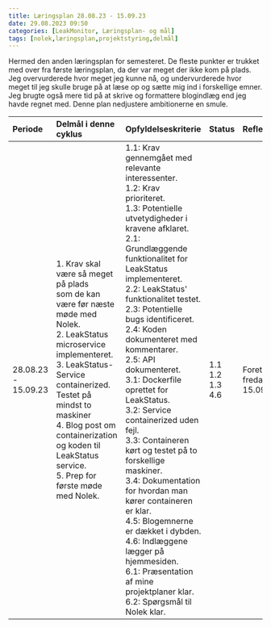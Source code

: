 ```yaml
---
title: Læringsplan 28.08.23 - 15.09.23
date: 29.08.2023 09:50
categories: [LeakMonitor, Læringsplan- og mål]
tags: [nolek,læringsplan,projektstyring,delmål]
---
```


Hermed den anden læringsplan for semesteret. De fleste punkter er trukket med over fra første læringsplan, da der var
meget der ikke kom på plads. Jeg overvurderede hvor meget jeg kunne nå, og undervurderede hvor meget til jeg skulle
bruge på at læse op og sætte mig ind i forskellige emner. Jeg brugte også mere tid på at skrive og formattere blogindlæg
end jeg havde regnet med. Denne plan nedjustere ambitionerne en smule.







|      Periode               |  Delmål i denne cyklus                                                                                                                                                                                                                                                                                                                                                              |  Opfyldelseskriterie                                                                                                                                                                                                                                                                                                                                                                                                                                                                                                                                                                                                                                                                                                                                                                                                                                                                                                                                                                                                                                                    | Status                   |      Refleksion               |      Evaluering               |
|:---------------------------|:------------------------------------------------------------------------------------------------------------------------------------------------------------------------------------------------------------------------------------------------------------------------------------------------------------------------------------------------------------------------------------|:------------------------------------------------------------------------------------------------------------------------------------------------------------------------------------------------------------------------------------------------------------------------------------------------------------------------------------------------------------------------------------------------------------------------------------------------------------------------------------------------------------------------------------------------------------------------------------------------------------------------------------------------------------------------------------------------------------------------------------------------------------------------------------------------------------------------------------------------------------------------------------------------------------------------------------------------------------------------------------------------------------------------------------------------------------------------|:-------------------------|:------------------------------|:------------------------------|
|      28.08.23 - 15.09.23   |                                                        1. Krav skal være så meget på plads <br>som de kan være før næste møde med Nolek.<br>2. LeakStatus microservice implementeret.<br>3. LeakStatus-Service containerized. Testet på<br> mindst to maskiner<br>4. Blog post om containerization og koden til<br>LeakStatus&nbsp; service.<br>5. Prep for første møde med Nolek.  |                                                                                                                                                                                                                                                                                                   1.1: Krav gennemgået med relevante interessenter.<br>1.2: Krav prioriteret.<br>1.3: Potentielle utvetydigheder i kravene afklaret.<br>2.1: Grundlæggende funktionalitet for LeakStatus implementeret.<br>2.2: LeakStatus' funktionalitet testet.<br>2.3: Potentielle bugs identificeret.&nbsp;<br>2.4: Koden dokumenteret med kommentarer.<br>2.5: API dokumenteret.<br>3.1: Dockerfile oprettet for LeakStatus.<br>3.2: Service containerized uden fejl.<br>3.3: Containeren kørt og testet på to forskellige maskiner.<br>3.4: Dokumentation for hvordan man kører containeren er klar.&nbsp;<br>4.5: Blogemnerne er dækket i dybden.<br>4.6: Indlæggene lægger på hjemmesiden.<br>6.1: Præsentation af mine projektplaner klar.<br>6.2: Spørgsmål til Nolek klar.  | 1.1<br>1.2<br>1.3<br>4.6<br> |   Foretages fredag 15.09.23   |   Foretages fredag 15.09.23   |  
